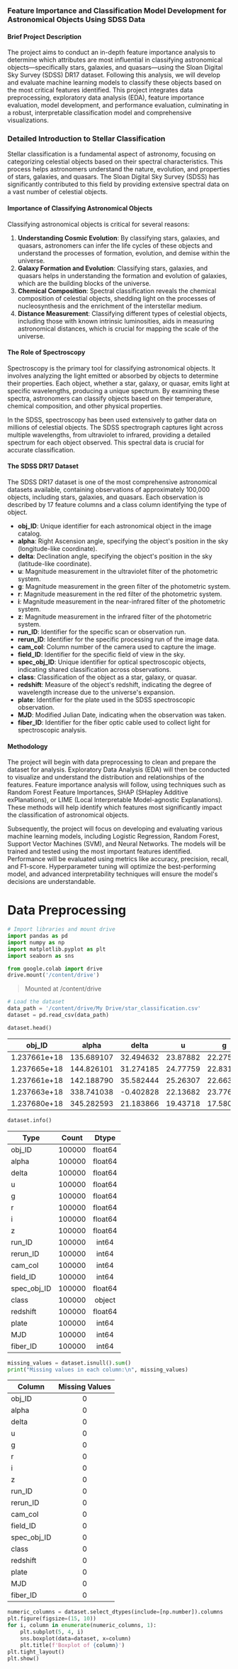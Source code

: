 ### **Feature Importance and Classification Model Development for Astronomical Objects Using SDSS Data**

#### Brief Project Description
The project aims to conduct an in-depth feature importance analysis to determine which attributes are most influential in classifying astronomical objects—specifically stars, galaxies, and quasars—using the Sloan Digital Sky Survey (SDSS) DR17 dataset. Following this analysis, we will develop and evaluate machine learning models to classify these objects based on the most critical features identified. This project integrates data preprocessing, exploratory data analysis (EDA), feature importance evaluation, model development, and performance evaluation, culminating in a robust, interpretable classification model and comprehensive visualizations.

### Detailed Introduction to Stellar Classification

Stellar classification is a fundamental aspect of astronomy, focusing on categorizing celestial objects based on their spectral characteristics. This process helps astronomers understand the nature, evolution, and properties of stars, galaxies, and quasars. The Sloan Digital Sky Survey (SDSS) has significantly contributed to this field by providing extensive spectral data on a vast number of celestial objects.

#### Importance of Classifying Astronomical Objects
Classifying astronomical objects is critical for several reasons:
1. **Understanding Cosmic Evolution**: By classifying stars, galaxies, and quasars, astronomers can infer the life cycles of these objects and understand the processes of formation, evolution, and demise within the universe.
2. **Galaxy Formation and Evolution**: Classifying stars, galaxies, and quasars helps in understanding the formation and evolution of galaxies, which are the building blocks of the universe.
3. **Chemical Composition**: Spectral classification reveals the chemical composition of celestial objects, shedding light on the processes of nucleosynthesis and the enrichment of the interstellar medium.
4. **Distance Measurement**: Classifying different types of celestial objects, including those with known intrinsic luminosities, aids in measuring astronomical distances, which is crucial for mapping the scale of the universe.

#### The Role of Spectroscopy
Spectroscopy is the primary tool for classifying astronomical objects. It involves analyzing the light emitted or absorbed by objects to determine their properties. Each object, whether a star, galaxy, or quasar, emits light at specific wavelengths, producing a unique spectrum. By examining these spectra, astronomers can classify objects based on their temperature, chemical composition, and other physical properties.

In the SDSS, spectroscopy has been used extensively to gather data on millions of celestial objects. The SDSS spectrograph captures light across multiple wavelengths, from ultraviolet to infrared, providing a detailed spectrum for each object observed. This spectral data is crucial for accurate classification.

#### The SDSS DR17 Dataset
The SDSS DR17 dataset is one of the most comprehensive astronomical datasets available, containing observations of approximately 100,000 objects, including stars, galaxies, and quasars. Each observation is described by 17 feature columns and a class column identifying the type of object.
- **obj_ID**: Unique identifier for each astronomical object in the image catalog.
- **alpha**: Right Ascension angle, specifying the object's position in the sky (longitude-like coordinate).
- **delta**: Declination angle, specifying the object's position in the sky (latitude-like coordinate).
- **u**: Magnitude measurement in the ultraviolet filter of the photometric system.
- **g**: Magnitude measurement in the green filter of the photometric system.
- **r**: Magnitude measurement in the red filter of the photometric system.
- **i**: Magnitude measurement in the near-infrared filter of the photometric system.
- **z**: Magnitude measurement in the infrared filter of the photometric system.
- **run_ID**: Identifier for the specific scan or observation run.
- **rerun_ID**: Identifier for the specific processing run of the image data.
- **cam_col**: Column number of the camera used to capture the image.
- **field_ID**: Identifier for the specific field of view in the sky.
- **spec_obj_ID**: Unique identifier for optical spectroscopic objects, indicating shared classification across observations.
- **class**: Classification of the object as a star, galaxy, or quasar.
- **redshift**: Measure of the object's redshift, indicating the degree of wavelength increase due to the universe's expansion.
- **plate**: Identifier for the plate used in the SDSS spectroscopic observation.
- **MJD**: Modified Julian Date, indicating when the observation was taken.
- **fiber_ID**: Identifier for the fiber optic cable used to collect light for spectroscopic analysis.

#### Methodology
The project will begin with data preprocessing to clean and prepare the dataset for analysis. Exploratory Data Analysis (EDA) will then be conducted to visualize and understand the distribution and relationships of the features. Feature importance analysis will follow, using techniques such as Random Forest Feature Importances, SHAP (SHapley Additive exPlanations), or LIME (Local Interpretable Model-agnostic Explanations). These methods will help identify which features most significantly impact the classification of astronomical objects.

Subsequently, the project will focus on developing and evaluating various machine learning models, including Logistic Regression, Random Forest, Support Vector Machines (SVM), and Neural Networks. The models will be trained and tested using the most important features identified. Performance will be evaluated using metrics like accuracy, precision, recall, and F1-score. Hyperparameter tuning will optimize the best-performing model, and advanced interpretability techniques will ensure the model's decisions are understandable.

# Data Preprocessing

```python
# Import libraries and mount drive
import pandas as pd
import numpy as np
import matplotlib.pyplot as plt
import seaborn as sns

from google.colab import drive
drive.mount('/content/drive')
```
> Mounted at /content/drive

```python
# Load the dataset
data_path = '/content/drive/My Drive/star_classification.csv'
dataset = pd.read_csv(data_path)
```

```python
dataset.head()
```
>
|     obj_ID      |    alpha     |    delta     |     u      |     g      |     r      |     i      |     z      | run_ID | rerun_ID | cam_col | field_ID |     spec_obj_ID     | class  | redshift | plate |    MJD    | fiber_ID |
|-----------------|--------------|--------------|------------|------------|------------|------------|------------|--------|----------|---------|----------|---------------------|--------|----------|-------|-----------|----------|
| 1.237661e+18   | 135.689107   | 32.494632    | 23.87882   | 22.27530   | 20.39501   | 19.16573   | 18.79371   | 3606   | 301      | 2       | 79       | 6.543777e+18       | GALAXY | 0.634794 | 5812  | 56354     | 171      |
| 1.237665e+18   | 144.826101   | 31.274185    | 24.77759   | 22.83188   | 22.58444   | 21.16812   | 21.61427   | 4518   | 301      | 5       | 119      | 1.176014e+19       | GALAXY | 0.779136 | 10445 | 58158     | 427      |
| 1.237661e+18   | 142.188790   | 35.582444    | 25.26307   | 22.66389   | 20.60976   | 19.34857   | 18.94827   | 3606   | 301      | 2       | 120      | 5.152200e+18       | GALAXY | 0.644195 | 4576  | 55592     | 299      |
| 1.237663e+18   | 338.741038   | -0.402828    | 22.13682   | 23.77656   | 21.61162   | 20.50454   | 19.25010   | 4192   | 301      | 3       | 214      | 1.030107e+19       | GALAXY | 0.932346 | 9149  | 58039     | 775      |
| 1.237680e+18   | 345.282593   | 21.183866    | 19.43718   | 17.58028   | 16.49747   | 15.97711   | 15.54461   | 8102   | 301      | 3       | 137      | 6.891865e+18       | GALAXY | 0.116123 | 6121  | 56187     | 842      |

```python
dataset.info()
```
| Type                              |   Count   | Dtype   |
|-----------------------------------|:---------:|:-------:|
| obj_ID                            | 100000    | float64 |
| alpha                             | 100000    | float64 |
| delta                             | 100000    | float64 |
| u                                 | 100000    | float64 |
| g                                 | 100000    | float64 |
| r                                 | 100000    | float64 |
| i                                 | 100000    | float64 |
| z                                 | 100000    | float64 |
| run_ID                            | 100000    | int64   |
| rerun_ID                          | 100000    | int64   |
| cam_col                           | 100000    | int64   |
| field_ID                          | 100000    | int64   |
| spec_obj_ID                       | 100000    | float64 |
| class                             | 100000    | object  |
| redshift                          | 100000    | float64 |
| plate                             | 100000    | int64   |
| MJD                               | 100000    | int64   |
| fiber_ID                          | 100000    | int64   |

```python
missing_values = dataset.isnull().sum()
print("Missing values in each column:\n", missing_values)
```

| Column        | Missing Values |
|---------------|:--------------:|
| obj_ID        |       0        |
| alpha         |       0        |
| delta         |       0        |
| u             |       0        |
| g             |       0        |
| r             |       0        |
| i             |       0        |
| z             |       0        |
| run_ID        |       0        |
| rerun_ID      |       0        |
| cam_col       |       0        |
| field_ID      |       0        |
| spec_obj_ID   |       0        |
| class         |       0        |
| redshift      |       0        |
| plate         |       0        |
| MJD           |       0        |
| fiber_ID      |       0        |

```python
numeric_columns = dataset.select_dtypes(include=[np.number]).columns
plt.figure(figsize=(15, 10))
for i, column in enumerate(numeric_columns, 1):
    plt.subplot(5, 4, i)
    sns.boxplot(data=dataset, x=column)
    plt.title(f'Boxplot of {column}')
plt.tight_layout()
plt.show()
```
